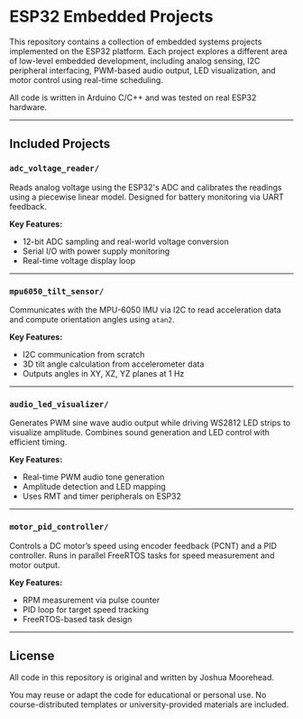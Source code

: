 # ESP32 Embedded Projects

This repository contains a collection of embedded systems projects implemented on the ESP32 platform. Each project explores a different area of low-level embedded development, including analog sensing, I2C peripheral interfacing, PWM-based audio output, LED visualization, and motor control using real-time scheduling.

All code is written in Arduino C/C++ and was tested on real ESP32 hardware.

---

## Included Projects

### `adc_voltage_reader/`
Reads analog voltage using the ESP32's ADC and calibrates the readings using a piecewise linear model. Designed for battery monitoring via UART feedback.

**Key Features:**
- 12-bit ADC sampling and real-world voltage conversion
- Serial I/O with power supply monitoring
- Real-time voltage display loop

---

### `mpu6050_tilt_sensor/`
Communicates with the MPU-6050 IMU via I2C to read acceleration data and compute orientation angles using `atan2`.

**Key Features:**
- I2C communication from scratch
- 3D tilt angle calculation from accelerometer data
- Outputs angles in XY, XZ, YZ planes at 1 Hz

---

### `audio_led_visualizer/`
Generates PWM sine wave audio output while driving WS2812 LED strips to visualize amplitude. Combines sound generation and LED control with efficient timing.

**Key Features:**
- Real-time PWM audio tone generation
- Amplitude detection and LED mapping
- Uses RMT and timer peripherals on ESP32

---

### `motor_pid_controller/`
Controls a DC motor’s speed using encoder feedback (PCNT) and a PID controller. Runs in parallel FreeRTOS tasks for speed measurement and motor output.

**Key Features:**
- RPM measurement via pulse counter
- PID loop for target speed tracking
- FreeRTOS-based task design

---

## License

All code in this repository is original and written by Joshua Moorehead.

You may reuse or adapt the code for educational or personal use. No course-distributed templates or university-provided materials are included.